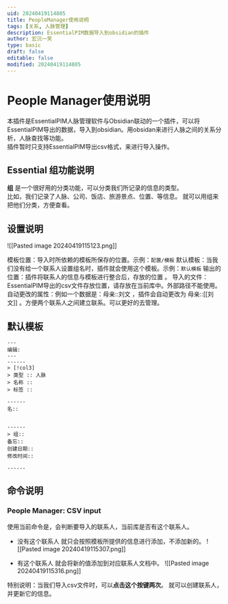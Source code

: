```yaml
---
uid: 20240419114805
title: PeopleManager使用说明
tags: [关系, 人脉管理]
description: EssentialPIM数据导入到obsidian的插件
author: 宏沉一笑
type: basic
draft: false
editable: false
modified: 20240419114805
---
```

# People Manager使用说明  #
本插件是EssentialPIM人脉管理软件与Obsidian联动的一个插件，可以将EssentialPIM导出的数据，导入到obsidian。用obsidan来进行人脉之间的关系分析，人脉查找等功能。  
插件暂时只支持EssentialPIM导出csv格式，来进行导入操作。

## Essential 组功能说明
**组** 是一个很好用的分类功能，可以分类我们所记录的信息的类型。  
比如，我们记录了人脉、公司、饭店、旅游景点、位置、等信息。
就可以用组来把他们分类，方便查看。

## 设置说明
![[Pasted image 20240419115123.png]]

模板位置：导入时所依赖的模板所保存的位置。示例：`配置/模板`
默认模板：当我们没有给一个联系人设置组名时，插件就会使用这个模板。示例：`默认模板`
输出的位置：插件将联系人的信息与模板进行整合后，存放的位置 。
导入的文件：EssentialPIM导出的csv文件存放位置，请存放在当前库中。外部路径不能使用。
自动更改的属性：例如一个数据是：母亲::刘文  ，插件会自动更改为  母亲::[[刘文]]  。方便两个联系人之间建立联系。可以更好的去管理。

## 默认模板
```
---
编辑: 
---
------
> [!col3]  
> 类型 :: 人脉 
> 名称 ::   
> 标签 ::  

------
名::


------
> 组::
备忘::
创建日期::
修改时间::

------
```

## 命令说明
### People Manager: CSV input
使用当前命令是，会判断要导入的联系人，当前库是否有这个联系人。
- 没有这个联系人
就只会按照模板所提供的信息进行添加，不添加新的。
![[Pasted image 20240419115307.png]]

- 有这个联系人
就会将新的值添加到对应联系人文档中。
![[Pasted image 20240419115316.png]]

特别说明：当我们导入csv文件时，可以**点击这个按键两次**。 就可以创建联系人，并更新它的信息。

